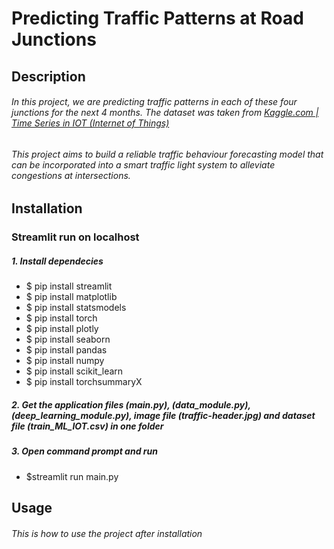 # Predicting Traffic Patterns at Road Junctions

<!--- ![alt text](https://alpinesherpa.com/wp-content/uploads/2016/06/traffic-header.jpg) --->

## Description
###### In this project, we are predicting traffic patterns in each of these four junctions for the next 4 months. The dataset was taken from [Kaggle.com | Time Series in IOT (Internet of Things)](https://www.kaggle.com/vetrirah/ml-iot?select=train_ML_IOT.csv)

###### This project aims to build a reliable traffic behaviour forecasting model that can be incorporated into a smart traffic light system to alleviate congestions at intersections.

## Installation
### Streamlit run on localhost

##### 1. Install dependecies
* $ pip install streamlit
* $ pip install matplotlib
* $ pip install statsmodels
* $ pip install torch
* $ pip install plotly
* $ pip install seaborn
* $ pip install pandas
* $ pip install numpy
* $ pip install scikit_learn
* $ pip install torchsummaryX

##### 2. Get the application files (main.py), (data_module.py), (deep_learning_module.py), image file (traffic-header.jpg) and dataset file (train_ML_IOT.csv) in one folder
##### 3. Open command prompt and run
* $streamlit run main.py
  

## Usage
###### This is how to use the project after installation
